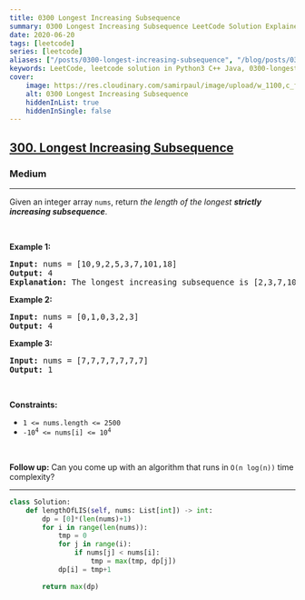 ```yaml
---
title: 0300 Longest Increasing Subsequence
summary: 0300 Longest Increasing Subsequence LeetCode Solution Explained
date: 2020-06-20
tags: [leetcode]
series: [leetcode]
aliases: ["/posts/0300-longest-increasing-subsequence", "/blog/posts/0300-longest-increasing-subsequence", "/0300-longest-increasing-subsequence"]
keywords: LeetCode, leetcode solution in Python3 C++ Java, 0300-longest-increasing-subsequence solution
cover:
    image: https://res.cloudinary.com/samirpaul/image/upload/w_1100,c_fit,co_rgb:FFFFFF,l_text:Arial_70_bold:0300 Longest Increasing Subsequence/problem-solving.webp
    alt: 0300 Longest Increasing Subsequence
    hiddenInList: true
    hiddenInSingle: false
---
```



<h2><a href="https://leetcode.com/problems/longest-increasing-subsequence/">300. Longest Increasing Subsequence</a></h2><h3>Medium</h3><hr><div><p>Given an integer array <code>nums</code>, return <em>the length of the longest <strong>strictly increasing </strong></em><span data-keyword="subsequence-array"><em><strong>subsequence</strong></em></span>.</p>

<p>&nbsp;</p>
<p><strong class="example">Example 1:</strong></p>

<pre><strong>Input:</strong> nums = [10,9,2,5,3,7,101,18]
<strong>Output:</strong> 4
<strong>Explanation:</strong> The longest increasing subsequence is [2,3,7,101], therefore the length is 4.
</pre>

<p><strong class="example">Example 2:</strong></p>

<pre><strong>Input:</strong> nums = [0,1,0,3,2,3]
<strong>Output:</strong> 4
</pre>

<p><strong class="example">Example 3:</strong></p>

<pre><strong>Input:</strong> nums = [7,7,7,7,7,7,7]
<strong>Output:</strong> 1
</pre>

<p>&nbsp;</p>
<p><strong>Constraints:</strong></p>

<ul>
	<li><code>1 &lt;= nums.length &lt;= 2500</code></li>
	<li><code>-10<sup>4</sup> &lt;= nums[i] &lt;= 10<sup>4</sup></code></li>
</ul>

<p>&nbsp;</p>
<p><b>Follow up:</b>&nbsp;Can you come up with an algorithm that runs in&nbsp;<code>O(n log(n))</code> time complexity?</p>
</div>

---




```python
class Solution:
    def lengthOfLIS(self, nums: List[int]) -> int:
        dp = [0]*(len(nums)+1)
        for i in range(len(nums)):
            tmp = 0
            for j in range(i):
                if nums[j] < nums[i]:
                    tmp = max(tmp, dp[j])
            dp[i] = tmp+1
        
        return max(dp)
```
